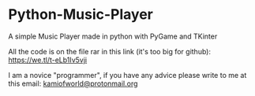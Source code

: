 # Python-Music-Player
A simple Music Player made in python with PyGame and TKinter


All the code is on the file rar in this link (it's too big for github): https://we.tl/t-eLb1Iv5vji

I am a novice "programmer", if you have any advice please write to me at this email: kamiofworld@protonmail.org
